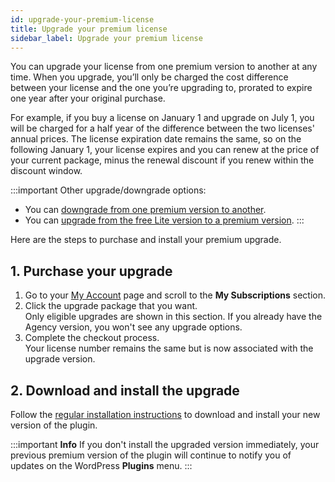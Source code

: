 ```yaml
---
id: upgrade-your-premium-license
title: Upgrade your premium license
sidebar_label: Upgrade your premium license
---
```


You can upgrade your license from one premium version to another at any time.
When you upgrade, you’ll only be charged the cost difference between your
license and the one you’re upgrading to, prorated to expire one year after
your original purchase.

For example, if you buy a license on January 1 and upgrade on July 1, you will
be charged for a half year of the difference between the two licenses' annual
prices. The license expiration date remains the same, so on the following
January 1, your license expires and you can renew at the price of your current
package, minus the renewal discount if you renew within the discount window.

:::important Other upgrade/downgrade options:

  * You can [downgrade from one premium version to another](/general/account-billing/downgrade-to-a-lower-version-of-beaver-builder.md).
  * You can [upgrade from the free Lite version to a premium version](/general/pre-sales#upgrade-from-free-to-premium-version-of-beaver-buidler.md).
:::

Here are the steps to purchase and install your premium upgrade.

## 1. Purchase your upgrade

  1. Go to your [My Account](https://www.wpbeaverbuilder.com/my-account/) page and scroll to the **My Subscriptions** section.
  2. Click the upgrade package that you want.  
Only eligible upgrades are shown in this section. If you already have the
Agency version, you won't see any upgrade options.
  3.  Complete the checkout process.  
Your license number remains the same but is now associated with the upgrade
version.

## 2. Download and install the upgrade

Follow the [regular installation instructions](/beaver-builder/getting-started/install-beaver-builder.md) to download and install your new version of the plugin.

:::important **Info**
If you don't install the upgraded version immediately, your previous
premium version of the plugin will continue to notify you of updates on the
WordPress **Plugins** menu.
:::
